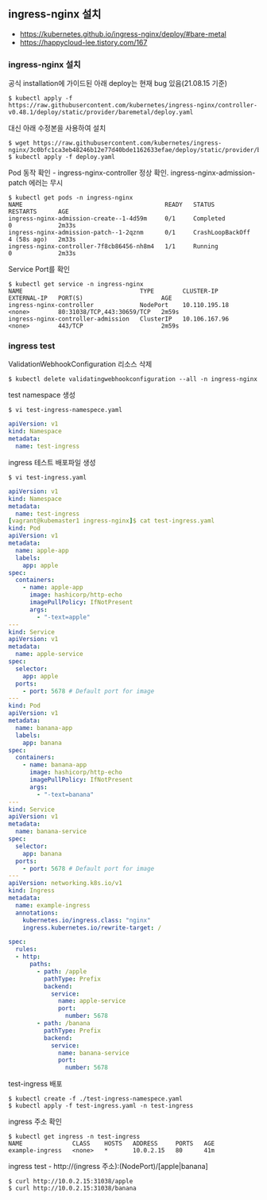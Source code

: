 ## ingress-nginx 설치
- https://kubernetes.github.io/ingress-nginx/deploy/#bare-metal
- https://happycloud-lee.tistory.com/167

### ingress-nginx 설치
공식 installation에 가이드된 아래 deploy는 현재 bug 있음(21.08.15 기준)
```
$ kubectl apply -f https://raw.githubusercontent.com/kubernetes/ingress-nginx/controller-v0.48.1/deploy/static/provider/baremetal/deploy.yaml
```
대신 아래 수정본을 사용하여 설치
```
$ wget https://raw.githubusercontent.com/kubernetes/ingress-nginx/3c0bfc1ca3eb48246b12e77d40bde1162633efae/deploy/static/provider/baremetal/deploy.yaml
$ kubectl apply -f deploy.yaml
```
Pod 동작 확인 - ingress-nginx-controller 정상 확인. ingress-nginx-admission-patch 에러는 무시
```
$ kubectl get pods -n ingress-nginx
NAME                                        READY   STATUS             RESTARTS      AGE
ingress-nginx-admission-create--1-4d59m     0/1     Completed          0             2m33s
ingress-nginx-admission-patch--1-2qznm      0/1     CrashLoopBackOff   4 (58s ago)   2m33s
ingress-nginx-controller-7f8cb86456-nh8m4   1/1     Running            0             2m33s
```
Service Port를 확인
```
$ kubectl get service -n ingress-nginx
NAME                                 TYPE        CLUSTER-IP      EXTERNAL-IP   PORT(S)                      AGE
ingress-nginx-controller             NodePort    10.110.195.18   <none>        80:31038/TCP,443:30659/TCP   2m59s
ingress-nginx-controller-admission   ClusterIP   10.106.167.96   <none>        443/TCP                      2m59s
```

### ingress test
ValidationWebhookConfiguration 리소스 삭제 
```
$ kubectl delete validatingwebhookconfiguration --all -n ingress-nginx
```
test namespace 생성
```
$ vi test-ingress-namespece.yaml
```
```yaml
apiVersion: v1
kind: Namespace
metadata:
  name: test-ingress
```
ingress 테스트 배포파일 생성
```
$ vi test-ingress.yaml
```
```yaml
apiVersion: v1
kind: Namespace
metadata:
  name: test-ingress
[vagrant@kubemaster1 ingress-nginx]$ cat test-ingress.yaml
kind: Pod
apiVersion: v1
metadata:
  name: apple-app
  labels:
    app: apple
spec:
  containers:
    - name: apple-app
      image: hashicorp/http-echo
      imagePullPolicy: IfNotPresent
      args:
        - "-text=apple"
---
kind: Service
apiVersion: v1
metadata:
  name: apple-service
spec:
  selector:
    app: apple
  ports:
    - port: 5678 # Default port for image
---
kind: Pod
apiVersion: v1
metadata:
  name: banana-app
  labels:
    app: banana
spec:
  containers:
    - name: banana-app
      image: hashicorp/http-echo
      imagePullPolicy: IfNotPresent
      args:
        - "-text=banana"
---
kind: Service
apiVersion: v1
metadata:
  name: banana-service
spec:
  selector:
    app: banana
  ports:
    - port: 5678 # Default port for image
---
apiVersion: networking.k8s.io/v1
kind: Ingress
metadata:
  name: example-ingress
  annotations:
    kubernetes.io/ingress.class: "nginx"
    ingress.kubernetes.io/rewrite-target: /

spec:
  rules:
  - http:
      paths:
        - path: /apple
          pathType: Prefix
          backend:
            service:
              name: apple-service
              port:
                number: 5678
        - path: /banana
          pathType: Prefix
          backend:
            service:
              name: banana-service
              port:
                number: 5678
```
test-ingress 배포
```
$ kubectl create -f ./test-ingress-namespece.yaml
$ kubectl apply -f test-ingress.yaml -n test-ingress
```
ingress 주소 확인
```
$ kubectl get ingress -n test-ingress
NAME              CLASS    HOSTS   ADDRESS     PORTS   AGE
example-ingress   <none>   *       10.0.2.15   80      41m
```
ingress test - http://(ingress 주소):(NodePort)/[apple|banana]
```
$ curl http://10.0.2.15:31038/apple
$ curl http://10.0.2.15:31038/banana
```

